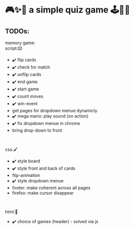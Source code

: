 # 🎮✨🌈 a simple quiz game 🕹️👾💥

## TODOs:
memory game: <br>
script:⌨️
  - ✔️ flip cards
  - ✔️ check for match
  - ✔️ unflip cards
  - ✔️ end game
  - ✔️ start game
  - ✔️ count moves
  - ✔️ win-event
  - get pages for dropdown menue dynamicly
  - ✔️ mega mario: play sound (on action)
  - ✔️ fix dropdown menue in chrome
  - bring drop-down to front
<br>

css:🖌️
  - ✔️ style board
  - ✔️ style front and back of cards
  - flip-animation
  - ✔️ style dropdown menue
  - footer: make coherent across all pages
  - firefox: make cursor disappear
<br>

html:👑
  - ✔️ choice of games (header) - solved via js